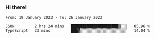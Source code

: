 ### Hi there!

<!--START_SECTION:waka-->

```text
From: 19 January 2023 - To: 26 January 2023

JSON         2 hrs 24 mins   █████████████████████▒░░░   85.96 %
TypeScript   23 mins         ███▓░░░░░░░░░░░░░░░░░░░░░   14.04 %
```

<!--END_SECTION:waka-->
